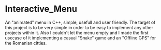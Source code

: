 # Interactive_Menu
An "animated" menu in C++, simple, usefull and user friendly. The target of this project is to be very simple in order to be easy to implement any other projects within it. Also I couldn't let the menu empty and I made the first usecase of it implementing a casual "Snake" game and an "Offline GPS" for the Romanian citties. 
